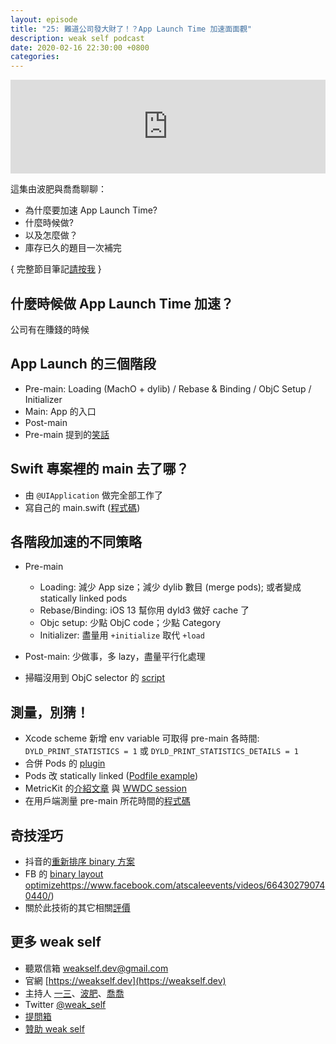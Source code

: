 ```yaml
---
layout: episode
title: "25: 難道公司發大財了！？App Launch Time 加速面面觀"
description: weak self podcast
date: 2020-02-16 22:30:00 +0800
categories: 
---
```

<iframe src="https://www.listennotes.com/embedded/e/84f608947564428a87abe37bee9ecca6/" width="100%" style="width: 1px; min-width: 100%;" frameborder="0" scrolling="no"></iframe>

這集由波肥與喬喬聊聊：

- 為什麼要加速 App Launch Time?
- 什麼時候做?
- 以及怎麼做？
- 庫存已久的題目一次補完

{ 完整節目筆記[請按我](https://weakself.dev/episodes/25) }

## 什麼時候做 App Launch Time 加速？

公司有在賺錢的時候

## App Launch 的三個階段

* Pre-main: Loading (MachO + dylib) / Rebase & Binding / ObjC Setup / Initializer
* Main: App 的入口
* Post-main
* Pre-main 提到的[笑話](https://twitter.com/UINT_MIN/status/1225713697873547265?s=20)

## Swift 專案裡的 main 去了哪？

* 由 `@UIApplication` 做完全部工作了
* 寫自己的 main.swift ([程式碼](https://gist.github.com/pofat/dd1ec8e5082f4ad698e7b67aaeca4849))

## 各階段加速的不同策略
* Pre-main
    * Loading: 減少 App size；減少 dylib 數目 (merge pods); 或者變成 statically linked pods
    * Rebase/Binding: iOS 13 幫你用 dyld3 做好 cache 了
    * Objc setup: 少點 ObjC code；少點 Category
    * Initializer: 盡量用 `+initialize`  取代 `+load`

* Post-main: 少做事，多 lazy，盡量平行化處理
* 掃瞄沒用到 ObjC selector 的 [script]( https://gist.github.com/pofat/7e547410690d6039129304fc2d2728d3)

## 測量，別猜！

* Xcode scheme 新增 env variable 可取得 pre-main 各時間: `DYLD_PRINT_STATISTICS = 1` 或 `DYLD_PRINT_STATISTICS_DETAILS = 1`
* 合併 Pods 的 [plugin](https://github.com/grab/cocoapods-pod-merge)
* Pods 改 statically linked ([Podfile example](https://gist.github.com/pofat/c8ad79f28fd58d824a906d01bd5ceb58))
* MetricKit 的[介紹文章](https://nshipster.com/metrickit/) 與 [WWDC session](  https://developer.apple.com/videos/play/wwdc2019/417/)
* 在用戶端測量 pre-main 所花時間的[程式碼](https://gist.github.com/pofat/f13f057fa587cfebe29f7a65547cb7c8)

## 奇技淫巧

* 抖音的[重新排序 binary 方案](https://mp.weixin.qq.com/s/Drmmx5JtjG3UtTFksL6Q8Q)
* FB 的 [binary layout optimize]()https://www.facebook.com/atscaleevents/videos/664302790740440/)
* 關於此技術的其它相關[評價](http://yulingtianxia.com/blog/2019/09/01/App-Order-Files/)

## 更多 weak self

* 聽眾信箱 [weakself.dev@gmail.com](mailto:weakself.dev@gmail.com)
* 官網 [https://weakself.dev](https://weakself.dev)
* 主持人 [一三](https://twitter.com/ethanhuang13)、[波肥](https://twitter.com/PofatTseng)、[喬喬](https://twitter.com/joe_trash_talk)
* Twitter [@weak_self](https://twitter.com/weak_self)
* [提問箱](https://peing.net/zh-TW/weak_self)
* [贊助 weak self](https://weakself.dev/#贊助)

